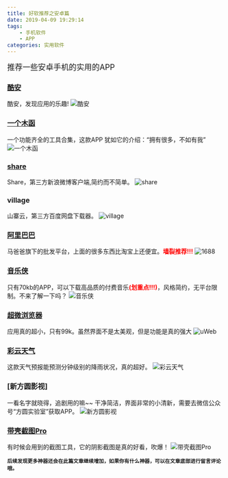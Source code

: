 ```yaml
---
title: 好软推荐之安卓篇
date: 2019-04-09 19:29:14 
tags: 
    - 手机软件
    - APP
categories: 实用软件
---
```


<font size="4">推荐一些安卓手机的实用的APP</font>

### [酷安](https://www.coolapk.com/)
酷安，发现应用的乐趣!
![酷安](https://s2.ax1x.com/2019/08/09/eHja0x.png)
### [一个木函](https://www.coolapk.com/apk/com.One.WoodenLetter)
一个功能齐全的工具合集，这款APP 犹如它的介绍：“拥有很多，不如有我”
![一个木函](https://s2.ax1x.com/2019/08/09/eHjtXR.png)
### [share](https://www.coolapk.com/apk/com.hengye.share)
Share，第三方新浪微博客户端,简约而不简单。
![share](https://s2.ax1x.com/2019/08/09/eHj0AK.png)
### village
山寨云，第三方百度网盘下载器。
![village](https://s2.ax1x.com/2019/08/09/eHj3hF.png)
### [阿里巴巴](https://www.1688.com/)
马爸爸旗下的批发平台，上面的很多东西比淘宝上还便宜。<font color="red">**墙裂推荐!!!**</font>
![1688](https://s2.ax1x.com/2019/08/09/eHjYc9.png)
### [音乐侠](https://zhuct.top/archives/5.html)
只有70kb的APP，可以下载高品质的付费音乐<font color="red">**(划重点!!!)**</font>，风格简约，无平台限制。不来了解一下吗？
![音乐侠](https://s2.ax1x.com/2019/08/09/eHjUn1.jpg)
### [超微浏览器](https://www.coolapk.com/apk/info.torapp.uweb)
应用真的超小，只有99k。虽然界面不是太美观，但是功能是真的强大
![uWeb](https://s2.ax1x.com/2019/08/09/eHjGp4.jpg)
### [彩云天气](https://www.coolapk.com/apk/com.nowcasting.activity)
这款天气预报能预测分钟级别的降雨状况，真的超好。
![彩云天气](https://s2.ax1x.com/2019/08/09/eHj1tU.png)
### [新方圆影视]
一看名字就晓得，追剧用的嘛~~ 干净简洁，界面非常的小清新，需要去微信公众号“方圆实验室”获取APP。
![新方圆影视](https://s2.ax1x.com/2019/08/09/eHjd76.png)
### [带壳截图Pro](http://app.mi.com/details?id=sulisong.ShelledPro.Screenshots)
有时候会用到的截图工具，它的阴影截图是真的好看，吹爆！
![带壳截图Pro](https://s2.ax1x.com/2019/08/09/eHjJ1J.png)

<b>```后续发现更多神器还会在此篇文章继续增加，如果你有什么神器，可以在文章底部进行留言评论哦。```</b>
